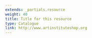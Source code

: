 ```yaml
---
extends: _partials.resource
weight: 40
title: Title for this resource
type: Catalogue
link: http://www.artinstituteshop.org
---
```

